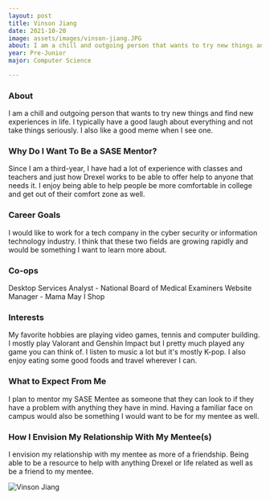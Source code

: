 ```yaml
---
layout: post
title: Vinson Jiang 
date: 2021-10-20
image: assets/images/vinson-jiang.JPG
about: I am a chill and outgoing person that wants to try new things and find new experiences in life. I typically have a good laugh about everything and not take things seriously. I also like a good meme when I see one.
year: Pre-Junior
major: Computer Science

---
```


### About

I am a chill and outgoing person that wants to try new things and find new experiences in life. I typically have a good laugh about everything and not take things seriously. I also like a good meme when I see one.

### Why Do I Want To Be a SASE Mentor?

Since I am a third-year, I have had a lot of experience with classes and teachers and just how Drexel works to be able to offer help to anyone that needs it. I enjoy being able to help people be more comfortable in college and get out of their comfort zone as well. 

### Career Goals

I would like to work for a tech company in the cyber security or information technology industry. I think that these two fields are growing rapidly and would be something I want to learn more about.

### Co-ops

Desktop Services Analyst - National Board of Medical Examiners
Website Manager - Mama May I Shop

### Interests

My favorite hobbies are playing video games, tennis and computer building. I mostly play Valorant and Genshin Impact but I pretty much played any game you can think of. I listen to music a lot but it's mostly K-pop. I also enjoy eating some good foods and travel wherever I can.

### What to Expect From Me

I plan to mentor my SASE Mentee as someone that they can look to if they have a problem with anything they have in mind. Having a familiar face on campus would also be something I would want to be for my mentee as well.

### How I Envision My Relationship With My Mentee(s) 

I envision my relationship with my mentee as more of a friendship. Being able to be a resource to help with anything Drexel or life related as well as be a friend to my mentee.

<div class="text-center my-5">
    <img src="{ https://sase-drexel.github.io/mentorship-2021/assets/images/vinson-jiang.JPG | absolute_url }" alt="Vinson Jiang" class="rounded post-img" />
</div>
